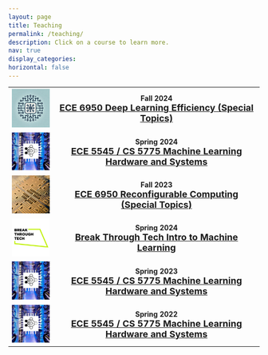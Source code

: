 ```yaml
---
layout: page
title: Teaching
permalink: /teaching/
description: Click on a course to learn more.
nav: true
display_categories: 
horizontal: false
---
```



<table style="border: none !important;">

  <tr style="border: none !important;">
    <th style="border: none !important; text-align:right;"><img src="/assets/img/ece6950_logo1.jpeg" width="120"/></th>
    <th style="border: none !important;"> <b>Fall 2024</b>  <br> <a href="https://abdelfattah-class.github.io/ece6950"><font size="+1">ECE 6950 Deep Learning Efficiency (Special Topics)</font></a></th>
  </tr>

  <tr style="border: none !important;">
    <th style="border: none !important; text-align:right;"><img src="/assets/img/ece5545_logo.jpeg" width="120"/></th>
    <th style="border: none !important;"> <b>Spring 2024</b>  <br> <a href="https://abdelfattah-class.github.io/ece5545"><font size="+1">ECE 5545 / CS 5775 Machine Learning Hardware and Systems</font></a></th>
  </tr>

  <tr style="border: none !important;">
    <th style="border: none !important; text-align:right;"><img src="/assets/img/ece6950_logo.jpeg" width="120"/></th>
    <th style="border: none !important;"> <b>Fall 2023</b>  <br> <a href="https://abdelfattah-class.github.io/ece6950/fa23"><font size="+1">ECE 6950 Reconfigurable Computing (Special Topics)</font></a></th>
  </tr>

  <tr style="border: none !important;">
    <th style="border: none !important; text-align:right;"><img src="/assets/img/btt_logo.jpeg" width="120"/></th>
    <th style="border: none !important;"> <b>Spring 2024</b>  <br> <a href="https://www.breakthroughtech.org/what-we-do/the-ai-program/"><font size="+1">Break Through Tech Intro to Machine Learning</font></a></th>
  </tr>

  <tr style="border: none !important;">
    <th style="border: none !important; text-align:right;"><img src="/assets/img/ece5545_logo.jpeg" width="120"/></th>
    <th style="border: none !important;"> <b>Spring 2023</b>  <br> <a href="https://abdelfattah-class.github.io/ece5545/sp23"><font size="+1">ECE 5545 / CS 5775 Machine Learning Hardware and Systems</font></a></th>
  </tr>

  <tr style="border: none !important;">
    <th style="border: none !important; text-align:right;"><img src="/assets/img/ece5545_logo.jpeg" width="120"/></th>
    <th style="border: none !important;"> <b>Spring 2022</b>  <br> <a href="https://abdelfattah-class.github.io/ece5545/sp22"><font size="+1">ECE 5545 / CS 5775 Machine Learning Hardware and Systems</font></a></th>
  </tr>

</table>

